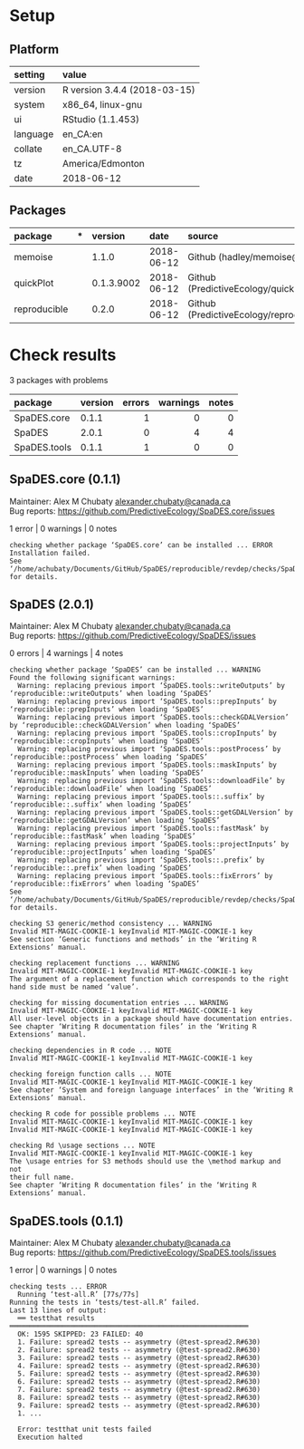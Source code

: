 # Setup

## Platform

|setting  |value                        |
|:--------|:----------------------------|
|version  |R version 3.4.4 (2018-03-15) |
|system   |x86_64, linux-gnu            |
|ui       |RStudio (1.1.453)            |
|language |en_CA:en                     |
|collate  |en_CA.UTF-8                  |
|tz       |America/Edmonton             |
|date     |2018-06-12                   |

## Packages

|package      |*  |version    |date       |source                                          |
|:------------|:--|:----------|:----------|:-----------------------------------------------|
|memoise      |   |1.1.0      |2018-06-12 |Github (hadley/memoise@06d16ec)                 |
|quickPlot    |   |0.1.3.9002 |2018-06-12 |Github (PredictiveEcology/quickPlot@d26bb6e)    |
|reproducible |   |0.2.0      |2018-06-12 |Github (PredictiveEcology/reproducible@fc661a6) |

# Check results

3 packages with problems

|package      |version | errors| warnings| notes|
|:------------|:-------|------:|--------:|-----:|
|SpaDES.core  |0.1.1   |      1|        0|     0|
|SpaDES       |2.0.1   |      0|        4|     4|
|SpaDES.tools |0.1.1   |      1|        0|     0|

## SpaDES.core (0.1.1)
Maintainer: Alex M Chubaty <alexander.chubaty@canada.ca>  
Bug reports: https://github.com/PredictiveEcology/SpaDES.core/issues

1 error  | 0 warnings | 0 notes

```
checking whether package ‘SpaDES.core’ can be installed ... ERROR
Installation failed.
See ‘/home/achubaty/Documents/GitHub/SpaDES/reproducible/revdep/checks/SpaDES.core.Rcheck/00install.out’ for details.
```

## SpaDES (2.0.1)
Maintainer: Alex M Chubaty <alexander.chubaty@canada.ca>  
Bug reports: https://github.com/PredictiveEcology/SpaDES/issues

0 errors | 4 warnings | 4 notes

```
checking whether package ‘SpaDES’ can be installed ... WARNING
Found the following significant warnings:
  Warning: replacing previous import ‘SpaDES.tools::writeOutputs’ by ‘reproducible::writeOutputs’ when loading ‘SpaDES’
  Warning: replacing previous import ‘SpaDES.tools::prepInputs’ by ‘reproducible::prepInputs’ when loading ‘SpaDES’
  Warning: replacing previous import ‘SpaDES.tools::checkGDALVersion’ by ‘reproducible::checkGDALVersion’ when loading ‘SpaDES’
  Warning: replacing previous import ‘SpaDES.tools::cropInputs’ by ‘reproducible::cropInputs’ when loading ‘SpaDES’
  Warning: replacing previous import ‘SpaDES.tools::postProcess’ by ‘reproducible::postProcess’ when loading ‘SpaDES’
  Warning: replacing previous import ‘SpaDES.tools::maskInputs’ by ‘reproducible::maskInputs’ when loading ‘SpaDES’
  Warning: replacing previous import ‘SpaDES.tools::downloadFile’ by ‘reproducible::downloadFile’ when loading ‘SpaDES’
  Warning: replacing previous import ‘SpaDES.tools::.suffix’ by ‘reproducible::.suffix’ when loading ‘SpaDES’
  Warning: replacing previous import ‘SpaDES.tools::getGDALVersion’ by ‘reproducible::getGDALVersion’ when loading ‘SpaDES’
  Warning: replacing previous import ‘SpaDES.tools::fastMask’ by ‘reproducible::fastMask’ when loading ‘SpaDES’
  Warning: replacing previous import ‘SpaDES.tools::projectInputs’ by ‘reproducible::projectInputs’ when loading ‘SpaDES’
  Warning: replacing previous import ‘SpaDES.tools::.prefix’ by ‘reproducible::.prefix’ when loading ‘SpaDES’
  Warning: replacing previous import ‘SpaDES.tools::fixErrors’ by ‘reproducible::fixErrors’ when loading ‘SpaDES’
See ‘/home/achubaty/Documents/GitHub/SpaDES/reproducible/revdep/checks/SpaDES.Rcheck/00install.out’ for details.

checking S3 generic/method consistency ... WARNING
Invalid MIT-MAGIC-COOKIE-1 keyInvalid MIT-MAGIC-COOKIE-1 key
See section ‘Generic functions and methods’ in the ‘Writing R
Extensions’ manual.

checking replacement functions ... WARNING
Invalid MIT-MAGIC-COOKIE-1 keyInvalid MIT-MAGIC-COOKIE-1 key
The argument of a replacement function which corresponds to the right
hand side must be named ‘value’.

checking for missing documentation entries ... WARNING
Invalid MIT-MAGIC-COOKIE-1 keyInvalid MIT-MAGIC-COOKIE-1 key
All user-level objects in a package should have documentation entries.
See chapter ‘Writing R documentation files’ in the ‘Writing R
Extensions’ manual.

checking dependencies in R code ... NOTE
Invalid MIT-MAGIC-COOKIE-1 keyInvalid MIT-MAGIC-COOKIE-1 key

checking foreign function calls ... NOTE
Invalid MIT-MAGIC-COOKIE-1 keyInvalid MIT-MAGIC-COOKIE-1 key
See chapter ‘System and foreign language interfaces’ in the ‘Writing R
Extensions’ manual.

checking R code for possible problems ... NOTE
Invalid MIT-MAGIC-COOKIE-1 keyInvalid MIT-MAGIC-COOKIE-1 key
Invalid MIT-MAGIC-COOKIE-1 keyInvalid MIT-MAGIC-COOKIE-1 key

checking Rd \usage sections ... NOTE
Invalid MIT-MAGIC-COOKIE-1 keyInvalid MIT-MAGIC-COOKIE-1 key
The \usage entries for S3 methods should use the \method markup and not
their full name.
See chapter ‘Writing R documentation files’ in the ‘Writing R
Extensions’ manual.
```

## SpaDES.tools (0.1.1)
Maintainer: Alex M Chubaty <alexander.chubaty@canada.ca>  
Bug reports: https://github.com/PredictiveEcology/SpaDES.tools/issues

1 error  | 0 warnings | 0 notes

```
checking tests ... ERROR
  Running ‘test-all.R’ [77s/77s]
Running the tests in ‘tests/test-all.R’ failed.
Last 13 lines of output:
  ══ testthat results  ═══════════════════════════════════════════════════════════
  OK: 1595 SKIPPED: 23 FAILED: 40
  1. Failure: spread2 tests -- asymmetry (@test-spread2.R#630) 
  2. Failure: spread2 tests -- asymmetry (@test-spread2.R#630) 
  3. Failure: spread2 tests -- asymmetry (@test-spread2.R#630) 
  4. Failure: spread2 tests -- asymmetry (@test-spread2.R#630) 
  5. Failure: spread2 tests -- asymmetry (@test-spread2.R#630) 
  6. Failure: spread2 tests -- asymmetry (@test-spread2.R#630) 
  7. Failure: spread2 tests -- asymmetry (@test-spread2.R#630) 
  8. Failure: spread2 tests -- asymmetry (@test-spread2.R#630) 
  9. Failure: spread2 tests -- asymmetry (@test-spread2.R#630) 
  1. ...
  
  Error: testthat unit tests failed
  Execution halted
```


